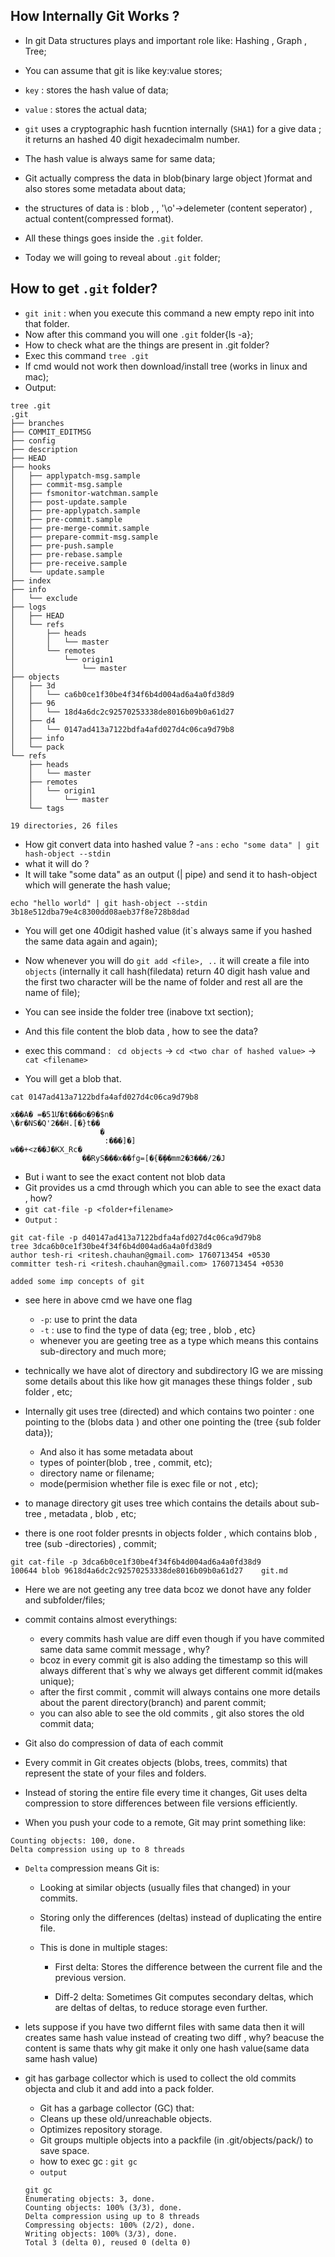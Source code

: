 ## How Internally Git Works ?

- In git Data structures plays and important role like: Hashing , Graph , Tree;

- You can assume that git is like key:value stores;
- `key` : stores the hash value of data;
- `value` : stores the actual data;
- `git` uses a cryptographic hash fucntion internally (`SHA1`) for a give data ; it returns an hashed 40 digit hexadecimalm number.
- The hash value is always same for same data;

- Git actually compress the data in blob(binary large object )format and also stores some metadata about data;
- the structures of data is : blob , <size> , '\o'->delemeter (content seperator) , actual content(compressed format).
- All these things goes inside the `.git` folder.
- Today we will going to reveal about `.git` folder;

## How to get `.git` folder?

- `git init` : when you execute this command a new empty repo init into that folder.
- Now after this command you will one `.git` folder{ls -a};
- How to check what are the things are present in .git folder?
- Exec this command `tree .git`
- If cmd would not work then download/install tree (works in linux and mac);
- Output:

```
tree .git
.git
├── branches
├── COMMIT_EDITMSG
├── config
├── description
├── HEAD
├── hooks
│   ├── applypatch-msg.sample
│   ├── commit-msg.sample
│   ├── fsmonitor-watchman.sample
│   ├── post-update.sample
│   ├── pre-applypatch.sample
│   ├── pre-commit.sample
│   ├── pre-merge-commit.sample
│   ├── prepare-commit-msg.sample
│   ├── pre-push.sample
│   ├── pre-rebase.sample
│   ├── pre-receive.sample
│   └── update.sample
├── index
├── info
│   └── exclude
├── logs
│   ├── HEAD
│   └── refs
│       ├── heads
│       │   └── master
│       └── remotes
│           └── origin1
│               └── master
├── objects
│   ├── 3d
│   │   └── ca6b0ce1f30be4f34f6b4d004ad6a4a0fd38d9
│   ├── 96
│   │   └── 18d4a6dc2c92570253338de8016b09b0a61d27
│   ├── d4
│   │   └── 0147ad413a7122bdfa4afd027d4c06ca9d79b8
│   ├── info
│   └── pack
└── refs
    ├── heads
    │   └── master
    ├── remotes
    │   └── origin1
    │       └── master
    └── tags

19 directories, 26 files

```

- How git convert data into hashed value ? -`ans` : `echo "some data" | git hash-object --stdin`
- what it will do ?
- It will take "some data" as an output (| pipe) and send it to hash-object which will generate the hash value;

```
echo "hello world" | git hash-object --stdin
3b18e512dba79e4c8300dd08aeb37f8e728b8dad
```

- You will get one 40digit hashed value (it`s always same if you hashed the same data again and again);

- Now whenever you will do `git add <file>, ..` it will create a file into `objects` (internally it call hash(filedata) return 40 digit hash value and the first two character will be the name of folder and rest all are the name of file);
- You can see inside the folder tree (inabove txt section);
- And this file content the blob data , how to see the data?
- exec this command : ` cd objects` -> `cd <two char of hashed value>` -> `cat <filename>`
- You will get a blob that.

```
cat 0147ad413a7122bdfa4afd027d4c06ca9d79b8

x��A� =�51Ư�t���o�9�$n�
\�r�NS�Q'2��H.[�}t��
                    �
                     :���]�]
w��+<z��J�KX_Rc�
                ��RyS���x��fg=[�{̅�̨��mm2�3���/2�J

```

- But i want to see the exact content not blob data
- Git provides us a cmd through which you can able to see the exact data , how?
- `git cat-file -p <folder+filename>`
- `Output` :

```
git cat-file -p d40147ad413a7122bdfa4afd027d4c06ca9d79b8
tree 3dca6b0ce1f30be4f34f6b4d004ad6a4a0fd38d9
author tesh-ri <ritesh.chauhan@gmail.com> 1760713454 +0530
committer tesh-ri <ritesh.chauhan@gmail.com> 1760713454 +0530

added some imp concepts of git
```

- see here in above cmd we have one flag
  - `-p`: use to print the data
  - `-t` : use to find the type of data {eg; tree , blob , etc}
  - whenever you are geeting tree as a type which means this contains sub-directory and much more;
- technically we have alot of directory and subdirectory IG we are missing some details about this like how git manages these things folder , sub folder , etc;

- Internally git uses tree (directed) and which contains two pointer : one pointing to the (blobs data ) and other one pointing the (tree {sub folder data});
  - And also it has some metadata about
  - types of pointer(blob , tree , commit, etc);
  - directory name or filename;
  - mode(permision whether file is exec file or not , etc);
- to manage directory git uses tree which contains the details about sub-tree , metadata , blob , etc;
- there is one root folder presnts in objects folder , which contains blob , tree (sub -directories) , commit;

```
git cat-file -p 3dca6b0ce1f30be4f34f6b4d004ad6a4a0fd38d9
100644 blob 9618d4a6dc2c92570253338de8016b09b0a61d27    git.md

```

- Here we are not geeting any tree data bcoz we donot have any folder and subfolder/files;
- commit contains almost everythings:
  - every commits hash value are diff even though if you have commited same data same commit message , why?
  - bcoz in every commit git is also adding the timestamp so this will always different that`s why we always get different commit id(makes unique);
  - after the first commit , commit will always contains one more details about the parent directory(branch) and parent commit;
  - you can also able to see the old commits , git also stores the old commit data;
- Git also do compression of data of each commit
- Every commit in Git creates objects (blobs, trees, commits) that represent the state of your files and folders.

- Instead of storing the entire file every time it changes, Git uses delta compression to store differences between file versions efficiently.
- When you push your code to a remote, Git may print something like:

```
Counting objects: 100, done.
Delta compression using up to 8 threads
```

- `Delta` compression means Git is:

  - Looking at similar objects (usually files that changed) in your commits.

  - Storing only the differences (deltas) instead of duplicating the entire file.

  - This is done in multiple stages:

    - First delta: Stores the difference between the current file and the previous version.

    - Diff-2 delta: Sometimes Git computes secondary deltas, which are deltas of deltas, to reduce storage even further.

- lets suppose if you have two differnt files with same data then it will creates same hash value instead of creating two diff , why? beacuse the content is same thats why git make it only one hash value(same data same hash value)
- git has garbage collector which is used to collect the old commits objecta and club it and add into a pack folder.
  - Git has a garbage collector (GC) that:
  - Cleans up these old/unreachable objects.
  - Optimizes repository storage.
  - Git groups multiple objects into a packfile (in .git/objects/pack/) to save space.
  - how to exec gc : `git gc`
  - `output`
  ```
  git gc
  Enumerating objects: 3, done.
  Counting objects: 100% (3/3), done.
  Delta compression using up to 8 threads
  Compressing objects: 100% (2/2), done.
  Writing objects: 100% (3/3), done.
  Total 3 (delta 0), reused 0 (delta 0)
  ```

